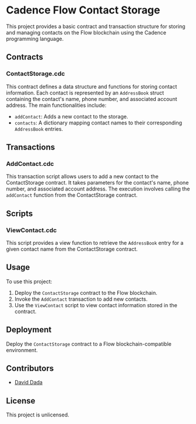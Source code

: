 # Cadence Flow Contact Storage

This project provides a basic contract and transaction structure for storing and managing contacts on the Flow blockchain using the Cadence programming language.

## Contracts

### ContactStorage.cdc

This contract defines a data structure and functions for storing contact information. Each contact is represented by an `AddressBook` struct containing the contact's name, phone number, and associated account address. The main functionalities include:

- `addContact`: Adds a new contact to the storage.
- `contacts`: A dictionary mapping contact names to their corresponding `AddressBook` entries.

## Transactions

### AddContact.cdc

This transaction script allows users to add a new contact to the ContactStorage contract. It takes parameters for the contact's name, phone number, and associated account address. The execution involves calling the `addContact` function from the ContactStorage contract.

## Scripts

### ViewContact.cdc

This script provides a view function to retrieve the `AddressBook` entry for a given contact name from the ContactStorage contract.

## Usage

To use this project:

1. Deploy the `ContactStorage` contract to the Flow blockchain.
2. Invoke the `AddContact` transaction to add new contacts.
3. Use the `ViewContact` script to view contact information stored in the contract.

## Deployment

Deploy the `ContactStorage` contract to a Flow blockchain-compatible environment.

## Contributors

- [David Dada](https://linkedin.com/in/dadadave)

## License

This project is unlicensed.
